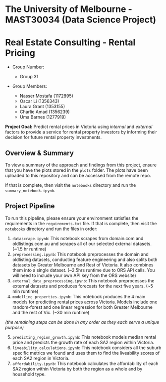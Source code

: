 # The University of Melbourne - MAST30034 (Data Science Project)
# Real Estate Consulting - Rental Pricing

* Group Number:
    - Group 31

* Group Members:
    - Nasser Mostafa (1172895)
    - Oscar Li       (1356343)
    - Laura Grant    (1353155)
    - Charlie Amad   (1356239)
    - Uma Barnes     (1277919)

**Project Goal:** 
Predict rental prices in Victoria using *internal* and *external* factors to provide a service for rental property investors by informing their decision for future rental property investments.

## Overview & Summary

To view a summary of the approach and findings from this project, ensure that you have the plots stored in the `plots` folder. The plots have been uploaded to this repository and can be accessed from the remote repo.

If that is complete, then visit the `notebooks` directory and run the `summary_notebook.ipynb`.

## Project Pipeline

To run this pipeline, please ensure your environment satisfies the requirements in the `requirements.txt` file. If that is complete, then visit the `notebooks` directory and run the files in order:
1. `datascrape.ipynb`: This notebook scrapes from domain.com and oldlistings.com.au and scrapes all of our selected external datasets. (~1.5 hr runtime)
2. `preprocessing.ipynb`: This notebook preprocesses the domain and oldlisting datasets, conducting feature engineering and also splits both datasets by Greater Melbourne and Rest of Victoria. It also combines them into a single dataset. (~2.5hrs runtime due to ORS API calls. You will need to include your own API key from the ORS website)
3. `external_data_preprocessing.ipynb`: This notebook preprocesses the external datasets and produces forecasts for the next five years. (~5 min runtime)
4. `modelling_properties.ipynb`: This notebook produces the 4 main models for predicting rental prices across Victoria. Models include one random-forest and one linear regression for both Greater Melbourne and the rest of Vic. (~30 min runtime)

*(the remaining steps can be done in any order as they each serve a unique purpose)*

5. `predicting_region_growth.ipynb`: This notebook models median rental price and predicts the growth rate of each SA2 region within Victoria.
6. `liveability_calculations.ipynb`: This notebook considers all the suburb specific metrics we found and uses them to find the liveability scores of each SA2 region in Victoria.
7. `affordability.ipynb`: This notebook calculates the affordability of each SA2 region within Victoria by both the region as a whole and by household type.
